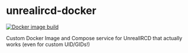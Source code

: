 unrealircd-docker
=================

[![Docker image build](https://github.com/deavmi/unrealircd-docker/actions/workflows/docker-image.yml/badge.svg)](https://github.com/deavmi/unrealircd-docker/actions/workflows/docker-image.yml)

Custom Docker Image and Compose service for UnrealIRCD that actually works (even for custom UID/GIDs!)
